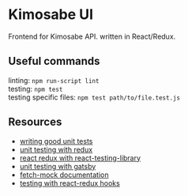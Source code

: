 # Kimosabe UI

Frontend for Kimosabe API. written in React/Redux.

## Useful commands

linting: `npm run-script lint`  
testing: `npm test`  
testing specific files: `npm test path/to/file.test.js`

## Resources

- [writing good unit tests](https://medium.com/better-programming/13-tips-for-writing-useful-unit-tests-ca20706b5368)
- [unit testing with redux](https://redux.js.org/recipes/writing-tests)
- [react redux with react-testing-library](https://testing-library.com/docs/example-react-redux)
- [unit testing with gatsby](https://www.gatsbyjs.org/docs/unit-testing/)
- [fetch-mock documentation](http://www.wheresrhys.co.uk/fetch-mock/)
- [testing with react-redux hooks](https://gist.github.com/krawaller/e5d40217658fa132f3c3904987e467cd)
